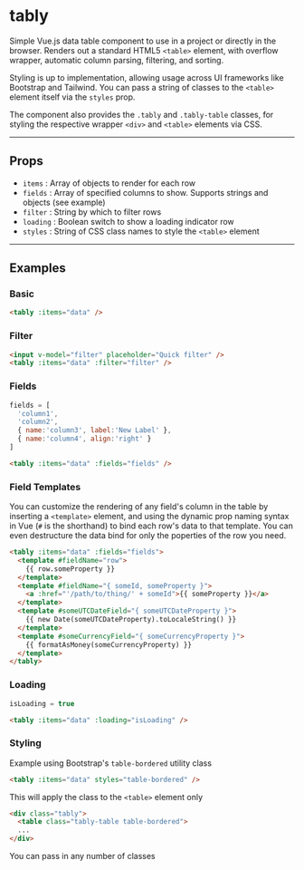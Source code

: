 # tably
Simple Vue.js data table component to use in a project or directly in the browser. Renders out a standard HTML5 `<table>` element, with overflow wrapper, automatic column parsing, filtering, and sorting.

Styling is up to implementation, allowing usage across UI frameworks like Bootstrap and Tailwind. You can pass a string of classes to the `<table>` element itself via the `styles` prop.

The component also provides the `.tably` and `.tably-table` classes, for styling the respective wrapper `<div>` and `<table>` elements via CSS.

---

## Props
- `items` : Array of objects to render for each row
- `fields` : Array of specified columns to show. Supports strings and objects (see example)
- `filter` : String by which to filter rows
- `loading` : Boolean switch to show a loading indicator row
- `styles` : String of CSS class names to style the `<table>` element

---

## Examples

### Basic
```html
<tably :items="data" />
```

### Filter
```html
<input v-model="filter" placeholder="Quick filter" />
<tably :items="data" :filter="filter" />
```

### Fields
```js
fields = [
  'column1',
  'column2',
  { name:'column3', label:'New Label' },
  { name:'column4', align:'right' }
]
```
```html
<tably :items="data" :fields="fields" />
```

### Field Templates
You can customize the rendering of any field's column in the table by inserting a `<template>` element, and using the dynamic prop naming syntax in Vue (`#` is the shorthand) to bind each row's data to that template. You can even destructure the data bind for only the poperties of the row you need.

```html
<tably :items="data" :fields="fields">
  <template #fieldName="row">
    {{ row.someProperty }}
  </template>
  <template #fieldName="{ someId, someProperty }">
    <a :href="'/path/to/thing/' + someId">{{ someProperty }}</a>
  </template>
  <template #someUTCDateField="{ someUTCDateProperty }">
    {{ new Date(someUTCDateProperty).toLocaleString() }}
  </template>
  <template #someCurrencyField="{ someCurrencyProperty }">
    {{ formatAsMoney(someCurrencyProperty) }}
  </template>
</tably>
```

### Loading
```js
isLoading = true
```
```html
<tably :items="data" :loading="isLoading" />
```

### Styling
Example using Bootstrap's `table-bordered` utility class
```html
<tably :items="data" styles="table-bordered" />
```
This will apply the class to the `<table>` element only
```html
<div class="tably">
  <table class="tably-table table-bordered">
  ...
</div>
```
You can pass in any number of classes